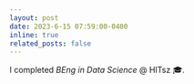 ```yaml
---
layout: post
date: 2023-6-15 07:59:00-0400
inline: true
related_posts: false
---
```


I completed *BEng in Data Science* @ HITsz 🎓.